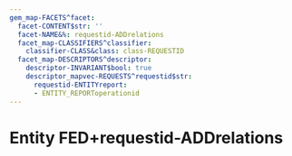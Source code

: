 ```yaml
---
gem_map-FACETS^facet:
  facet-CONTENT$str: ''
  facet-NAME&%: requestid-ADDrelations
  facet_map-CLASSIFIERS^classifier:
    classifier-CLASS&class: class-REQUESTID
  facet_map-DESCRIPTORS^descriptor:
    descriptor-INVARIANT$bool: true
    descriptor_mapvec-REQUESTS^requestid$str:
      requestid-ENTITYreport:
      - ENTITY_REPORToperationid
---
```

# Entity FED+requestid-ADDrelations

